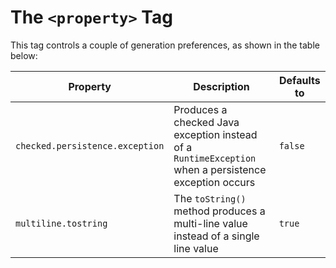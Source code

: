 # The `<property>` Tag

This tag controls a couple of generation preferences, as shown in the table below:

| Property | Description | Defaults to |
| --- | --- | --- |
| `checked.persistence.exception` | Produces a checked Java exception instead of a `RuntimeException` when a persistence exception occurs | `false` |
| `multiline.tostring` | The `toString()` method produces a multi-line value instead of a single line value | `true` |

